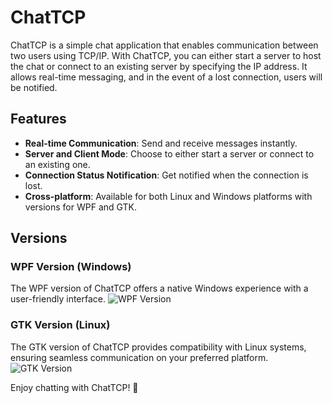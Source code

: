 # ChatTCP

ChatTCP is a simple chat application that enables communication between two users using TCP/IP. With ChatTCP, you can either start a server to host the chat or connect to an existing server by specifying the IP address. It allows real-time messaging, and in the event of a lost connection, users will be notified.

## Features

- **Real-time Communication**: Send and receive messages instantly.
- **Server and Client Mode**: Choose to either start a server or connect to an existing one.
- **Connection Status Notification**: Get notified when the connection is lost.
- **Cross-platform**: Available for both Linux and Windows platforms with versions for WPF and GTK.

## Versions

### WPF Version (Windows)

The WPF version of ChatTCP offers a native Windows experience with a user-friendly interface.
![WPF Version](https://github.com/SilentCoast/ChatTCP/assets/94042423/9d34da89-9085-46d4-b1c1-8be8bbc9b4a0)


### GTK Version (Linux)

The GTK version of ChatTCP provides compatibility with Linux systems, ensuring seamless communication on your preferred platform.
![GTK Version](https://github.com/SilentCoast/ChatTCP/assets/94042423/8fad7e51-f83e-49b6-8ae3-a7b43cc80211)


Enjoy chatting with ChatTCP! 🚀
